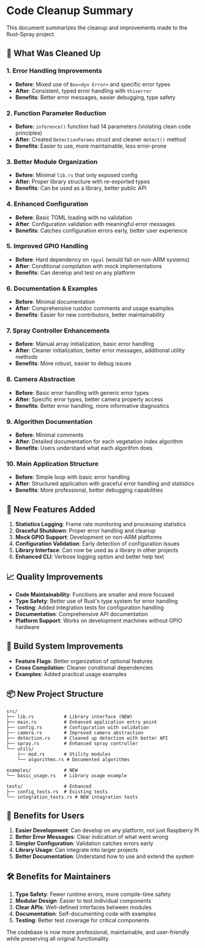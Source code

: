 # Code Cleanup Summary

This document summarizes the cleanup and improvements made to the Rust-Spray project.

## 🧹 What Was Cleaned Up

### 1. **Error Handling Improvements**
- **Before**: Mixed use of `Box<dyn Error>` and specific error types
- **After**: Consistent, typed error handling with `thiserror`
- **Benefits**: Better error messages, easier debugging, type safety

### 2. **Function Parameter Reduction**
- **Before**: `inference()` function had 14 parameters (violating clean code principles)
- **After**: Created `DetectionParams` struct and cleaner `detect()` method
- **Benefits**: Easier to use, more maintainable, less error-prone

### 3. **Better Module Organization**
- **Before**: Minimal `lib.rs` that only exposed config
- **After**: Proper library structure with re-exported types
- **Benefits**: Can be used as a library, better public API

### 4. **Enhanced Configuration**
- **Before**: Basic TOML loading with no validation
- **After**: Configuration validation with meaningful error messages
- **Benefits**: Catches configuration errors early, better user experience

### 5. **Improved GPIO Handling**
- **Before**: Hard dependency on `rppal` (would fail on non-ARM systems)
- **After**: Conditional compilation with mock implementations
- **Benefits**: Can develop and test on any platform

### 6. **Documentation & Examples**
- **Before**: Minimal documentation
- **After**: Comprehensive rustdoc comments and usage examples
- **Benefits**: Easier for new contributors, better maintainability

### 7. **Spray Controller Enhancements**
- **Before**: Manual array initialization, basic error handling
- **After**: Cleaner initialization, better error messages, additional utility methods
- **Benefits**: More robust, easier to debug issues

### 8. **Camera Abstraction**
- **Before**: Basic error handling with generic error types
- **After**: Specific error types, better camera property access
- **Benefits**: Better error handling, more informative diagnostics

### 9. **Algorithm Documentation**
- **Before**: Minimal comments
- **After**: Detailed documentation for each vegetation index algorithm
- **Benefits**: Users understand what each algorithm does

### 10. **Main Application Structure**
- **Before**: Simple loop with basic error handling
- **After**: Structured application with graceful error handling and statistics
- **Benefits**: More professional, better debugging capabilities

## 🚀 New Features Added

1. **Statistics Logging**: Frame rate monitoring and processing statistics
2. **Graceful Shutdown**: Proper error handling and cleanup
3. **Mock GPIO Support**: Development on non-ARM platforms
4. **Configuration Validation**: Early detection of configuration issues
5. **Library Interface**: Can now be used as a library in other projects
6. **Enhanced CLI**: Verbose logging option and better help text

## 📈 Quality Improvements

- **Code Maintainability**: Functions are smaller and more focused
- **Type Safety**: Better use of Rust's type system for error handling
- **Testing**: Added integration tests for configuration handling
- **Documentation**: Comprehensive API documentation
- **Platform Support**: Works on development machines without GPIO hardware

## 🔧 Build System Improvements

- **Feature Flags**: Better organization of optional features
- **Cross Compilation**: Cleaner conditional dependencies
- **Examples**: Added practical usage examples

## 📦 New Project Structure

```
src/
├── lib.rs           # Library interface (NEW)
├── main.rs          # Enhanced application entry point
├── config.rs        # Configuration with validation
├── camera.rs        # Improved camera abstraction
├── detection.rs     # Cleaned up detection with better API
├── spray.rs         # Enhanced spray controller
└── utils/
    ├── mod.rs       # Utility modules
    └── algorithms.rs # Documented algorithms

examples/            # NEW
└── basic_usage.rs   # Library usage example

tests/               # Enhanced
├── config_tests.rs  # Existing tests
└── integration_tests.rs # NEW integration tests
```

## 🎯 Benefits for Users

1. **Easier Development**: Can develop on any platform, not just Raspberry Pi
2. **Better Error Messages**: Clear indication of what went wrong
3. **Simpler Configuration**: Validation catches errors early
4. **Library Usage**: Can integrate into larger projects
5. **Better Documentation**: Understand how to use and extend the system

## 🛠️ Benefits for Maintainers

1. **Type Safety**: Fewer runtime errors, more compile-time safety
2. **Modular Design**: Easier to test individual components
3. **Clear APIs**: Well-defined interfaces between modules
4. **Documentation**: Self-documenting code with examples
5. **Testing**: Better test coverage for critical components

The codebase is now more professional, maintainable, and user-friendly while preserving all original functionality.
